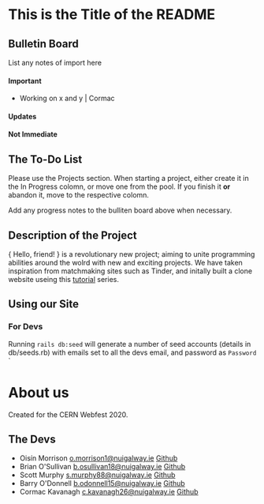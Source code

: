# This is the Title of the README

## Bulletin Board

List any notes of import here

#### Important

- Working on x and y | Cormac 

#### Updates


#### Not Immediate

## The To-Do List

Please use the Projects section. When starting a project, either create it in the In Progress colomn, or move one from the pool. If you finish it **or** abandon it, move to the respective colomn. 

Add any progress notes to the bulliten board above when necessary.



## Description of the Project

{ Hello, friend! } is a revolutionary new project; aiming to unite programming abilities around the wolrd with new and exciting projects. We have taken inspiration from matchmaking sites such as Tinder, and initally built a clone website useing this [tutorial](https://www.youtube.com/watch?v=P5gAaZq-sPs&list=PLtZ8UuFjvnDfqEJ4EQytX4x3Uxwb7i7F7) series.


## Using our Site

### For Devs
Running  ```rails db:seed```  will generate a number of seed accounts (details in db/seeds.rb) with emails set to all the devs email, and password as ```Password``` `


# About us

Created for the CERN Webfest 2020.

## The Devs
- Oisín Morrison <o.morrison1@nuigalway.ie> [Github](https://github.com/Oisin-M/)
- Brian O'Sullivan <b.osullivan18@nuigalway.ie> [Github](https://github.com/BrianOSullivan-2000)
- Scott Murphy <s.murphy88@nuigalway.ie> [Github](https://github.com/ScottMurf)
- Barry O'Donnell <b.odonnell15@nuigalway.ie> [Github](https://github.com/BarryOD4)
- Cormac Kavanagh <c.kavanagh26@nuigalway.ie> [Github](https://github.com/CKnight7663)
